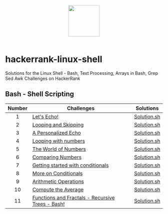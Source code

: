 <p align="center">  
	<br>
	<a href="https://www.hackerrank.com/Thomas_George_T">
        <img height=100 src="https://hrcdn.net/community-frontend/assets/brand/logo-new-white-green-a5cb16e0ae.svg"> 
    	</a>
	<br>
	<br>
</p>

# hackerrank-linux-shell

Solutions for the Linux Shell - Bash, Text Processing, Arrays in Bash, Grep Sed Awk Challenges on HackerRank

## Bash - Shell Scripting

| Number | Challenges                                                                                                                            |                                          Solutions                                          |
| :----: | ------------------------------------------------------------------------------------------------------------------------------------- | :-----------------------------------------------------------------------------------------: |
|   1    | [Let's Echo!](https://www.hackerrank.com/challenges/bash-tutorials-lets-echo/problem)                                                 |                          [Solution.sh](SHELL/Let's%20Echo/echo.sh)                          |
|   2    | [Looping and Skipping](https://www.hackerrank.com/challenges/bash-tutorials---looping-and-skipping/problem)                           |                    [Solution.sh](SHELL/Looping%20and%20Skipping/for.sh)                     |
|   3    | [A Personalized Echo](https://www.hackerrank.com/challenges/bash-tutorials---a-personalized-echo/problem)                             |              [Solution.sh](SHELL/A%20Personalized%20Echo/personalized-echo.sh)              |
|   4    | [Looping with numbers](https://www.hackerrank.com/challenges/bash-tutorials---looping-with-numbers/problem)                           |                    [Solution.sh](SHELL/Looping%20with%20Numbers/for.sh)                     |
|   5    | [The World of Numbers](https://www.hackerrank.com/challenges/bash-tutorials---the-world-of-numbers/problem)                           |                [Solution.sh](SHELL/The%20World%20of%20Numbers/operators.sh)                 |
|   6    | [Comparing Numbers](https://www.hackerrank.com/challenges/bash-tutorials---comparing-numbers/problem)                                 |                     [Solution.sh](SHELL/Comparing%20Numbers/compare.sh)                     |
|   7    | [Getting started with conditionals](https://www.hackerrank.com/challenges/bash-tutorials---getting-started-with-conditionals/problem) |        [Solution.sh](SHELL/Getting%20Started%20with%20Conditionals/conditionals.sh)         |
|   8    | [More on Conditionals](https://www.hackerrank.com/challenges/bash-tutorials---more-on-conditionals/problem)                           |                [Solution.sh](SHELL/More%20on%20Conditionals/conditionals.sh)                |
|   9    | [Arithmetic Operations](https://www.hackerrank.com/challenges/bash-tutorials---arithmetic-operations/problem)                         |            [Solution.sh](SHELL/Arithmetic%20Operations/arithmetic-operators.sh)             |
|   10   | [Compute the Average](https://www.hackerrank.com/challenges/bash-tutorials---compute-the-average/problem)                             |                   [Solution.sh](SHELL/Compute%20the%20Average/average.sh)                   |
|   11   | [Functions and Fractals - Recursive Trees - Bash!](https://www.hackerrank.com/challenges/fractal-trees-all/problem)                   | [Solution.sh](SHELL/Functions%20and%20Fractals%20-%20Recursive%20Trees%20-%20Bash!/tree.sh) |

